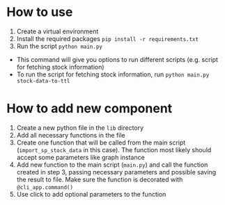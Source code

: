 # How to use
1. Create a virtual environment
2. Install the required packages `pip install -r requirements.txt`
3. Run the script `python main.py`

- This command will give you options to run different scripts (e.g. script for fetching stock information)
- To run the script for fetching stock information, run `python main.py stock-data-to-ttl`

# How to add new component
1. Create a new python file in the `lib` directory
2. Add all necessary functions in the file
3. Create one function that will be called from the main script (`import_sp_stock_data` in this case). The function most likely should accept some parameters like graph instance
4. Add new function to the main script (`main.py`) and call the function created in step 3, passing necessary parameters and possible saving the result to file. Make sure the function is decorated with `@cli_app.command()`
5. Use click to add optional parameters to the function

